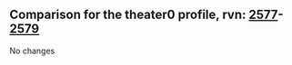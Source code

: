 ## Comparison for the theater0 profile, rvn: [2577](https://github.com/PRO100KatYT/FortniteProfileRevisions/tree/main/profiles/theater0/2577%20theater0.json)-[2579](https://github.com/PRO100KatYT/FortniteProfileRevisions/tree/main/profiles/theater0/2579%20theater0.json)

No changes
